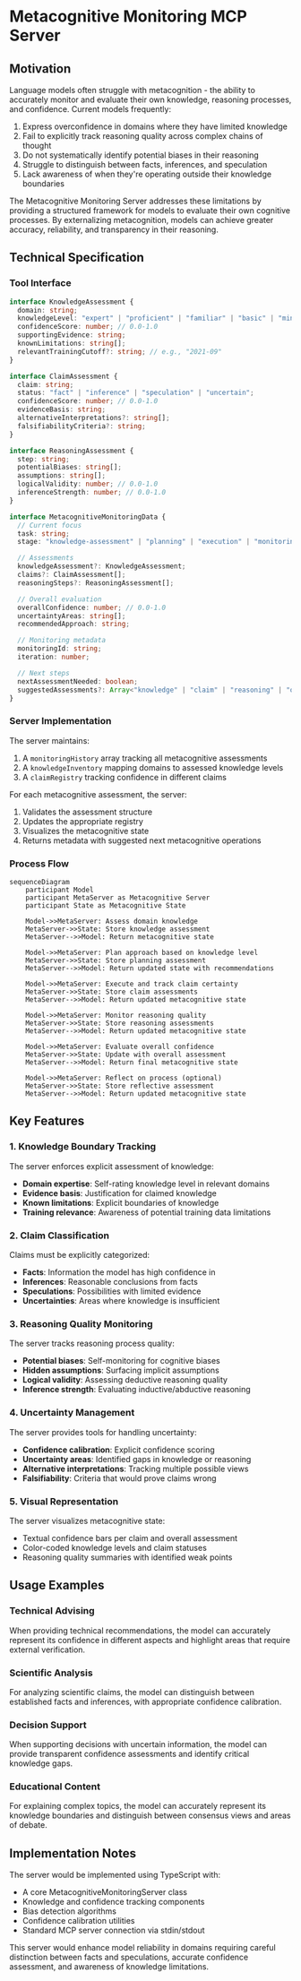 # Metacognitive Monitoring MCP Server

## Motivation

Language models often struggle with metacognition - the ability to accurately monitor and evaluate their own knowledge,
reasoning processes, and confidence. Current models frequently:

1. Express overconfidence in domains where they have limited knowledge
2. Fail to explicitly track reasoning quality across complex chains of thought
3. Do not systematically identify potential biases in their reasoning
4. Struggle to distinguish between facts, inferences, and speculation
5. Lack awareness of when they're operating outside their knowledge boundaries

The Metacognitive Monitoring Server addresses these limitations by providing a structured framework for models to
evaluate their own cognitive processes. By externalizing metacognition, models can achieve greater accuracy,
reliability, and transparency in their reasoning.

## Technical Specification

### Tool Interface

```typescript
interface KnowledgeAssessment {
  domain: string;
  knowledgeLevel: "expert" | "proficient" | "familiar" | "basic" | "minimal" | "none";
  confidenceScore: number; // 0.0-1.0
  supportingEvidence: string;
  knownLimitations: string[];
  relevantTrainingCutoff?: string; // e.g., "2021-09"
}

interface ClaimAssessment {
  claim: string;
  status: "fact" | "inference" | "speculation" | "uncertain";
  confidenceScore: number; // 0.0-1.0
  evidenceBasis: string;
  alternativeInterpretations?: string[];
  falsifiabilityCriteria?: string;
}

interface ReasoningAssessment {
  step: string;
  potentialBiases: string[];
  assumptions: string[];
  logicalValidity: number; // 0.0-1.0
  inferenceStrength: number; // 0.0-1.0
}

interface MetacognitiveMonitoringData {
  // Current focus
  task: string;
  stage: "knowledge-assessment" | "planning" | "execution" | "monitoring" | "evaluation" | "reflection";

  // Assessments
  knowledgeAssessment?: KnowledgeAssessment;
  claims?: ClaimAssessment[];
  reasoningSteps?: ReasoningAssessment[];

  // Overall evaluation
  overallConfidence: number; // 0.0-1.0
  uncertaintyAreas: string[];
  recommendedApproach: string;

  // Monitoring metadata
  monitoringId: string;
  iteration: number;

  // Next steps
  nextAssessmentNeeded: boolean;
  suggestedAssessments?: Array<"knowledge" | "claim" | "reasoning" | "overall">;
}
```

### Server Implementation

The server maintains:

1. A `monitoringHistory` array tracking all metacognitive assessments
2. A `knowledgeInventory` mapping domains to assessed knowledge levels
3. A `claimRegistry` tracking confidence in different claims

For each metacognitive assessment, the server:

1. Validates the assessment structure
2. Updates the appropriate registry
3. Visualizes the metacognitive state
4. Returns metadata with suggested next metacognitive operations

### Process Flow

```mermaid
sequenceDiagram
    participant Model
    participant MetaServer as Metacognitive Server
    participant State as Metacognitive State

    Model->>MetaServer: Assess domain knowledge
    MetaServer->>State: Store knowledge assessment
    MetaServer-->>Model: Return metacognitive state

    Model->>MetaServer: Plan approach based on knowledge level
    MetaServer->>State: Store planning assessment
    MetaServer-->>Model: Return updated state with recommendations

    Model->>MetaServer: Execute and track claim certainty
    MetaServer->>State: Store claim assessments
    MetaServer-->>Model: Return updated metacognitive state

    Model->>MetaServer: Monitor reasoning quality
    MetaServer->>State: Store reasoning assessments
    MetaServer-->>Model: Return updated metacognitive state

    Model->>MetaServer: Evaluate overall confidence
    MetaServer->>State: Update with overall assessment
    MetaServer-->>Model: Return final metacognitive state

    Model->>MetaServer: Reflect on process (optional)
    MetaServer->>State: Store reflective assessment
    MetaServer-->>Model: Return updated metacognitive state
```

## Key Features

### 1. Knowledge Boundary Tracking

The server enforces explicit assessment of knowledge:

- **Domain expertise**: Self-rating knowledge level in relevant domains
- **Evidence basis**: Justification for claimed knowledge
- **Known limitations**: Explicit boundaries of knowledge
- **Training relevance**: Awareness of potential training data limitations

### 2. Claim Classification

Claims must be explicitly categorized:

- **Facts**: Information the model has high confidence in
- **Inferences**: Reasonable conclusions from facts
- **Speculations**: Possibilities with limited evidence
- **Uncertainties**: Areas where knowledge is insufficient

### 3. Reasoning Quality Monitoring

The server tracks reasoning process quality:

- **Potential biases**: Self-monitoring for cognitive biases
- **Hidden assumptions**: Surfacing implicit assumptions
- **Logical validity**: Assessing deductive reasoning quality
- **Inference strength**: Evaluating inductive/abductive reasoning

### 4. Uncertainty Management

The server provides tools for handling uncertainty:

- **Confidence calibration**: Explicit confidence scoring
- **Uncertainty areas**: Identified gaps in knowledge or reasoning
- **Alternative interpretations**: Tracking multiple possible views
- **Falsifiability**: Criteria that would prove claims wrong

### 5. Visual Representation

The server visualizes metacognitive state:

- Textual confidence bars per claim and overall assessment
- Color-coded knowledge levels and claim statuses
- Reasoning quality summaries with identified weak points

## Usage Examples

### Technical Advising

When providing technical recommendations, the model can accurately represent its confidence in different aspects and
highlight areas that require external verification.

### Scientific Analysis

For analyzing scientific claims, the model can distinguish between established facts and inferences, with appropriate
confidence calibration.

### Decision Support

When supporting decisions with uncertain information, the model can provide transparent confidence assessments and
identify critical knowledge gaps.

### Educational Content

For explaining complex topics, the model can accurately represent its knowledge boundaries and distinguish between
consensus views and areas of debate.

## Implementation Notes

The server would be implemented using TypeScript with:

- A core MetacognitiveMonitoringServer class
- Knowledge and confidence tracking components
- Bias detection algorithms
- Confidence calibration utilities
- Standard MCP server connection via stdin/stdout

This server would enhance model reliability in domains requiring careful distinction between facts and speculations,
accurate confidence assessment, and awareness of knowledge limitations.
